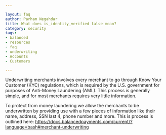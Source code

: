 ```yaml
---

layout: faq
author: Parham Negahdar
title: What does is_identity_verified false mean?
category: security
tags:
- balanced
- resources
- faq
- underwriting
- Accounts
- Customers

---
```


Underwriting merchants involves every merchant to go through Know Your
Customer (KYC) regulations, which is required by the U.S. government for
purposes of Anti-Money Laundering (AML). This process is generally simple,
and for most merchants requires very little information.

To protect from money laundering we allow the merchants to be underwritten by
providing use with a few pieces of information like their name, address,
SSN last 4, phone number and more. This is process is outlined here:
https://docs.balancedpayments.com/current/?language=bash#merchant-underwriting